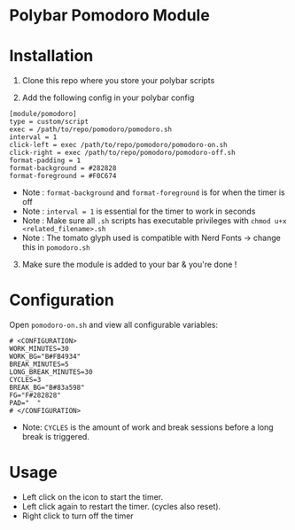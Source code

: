 # Polybar Pomodoro Module

# Installation

1. Clone this repo where you store your polybar scripts

2. Add the following config in your polybar config

```
[module/pomodoro]
type = custom/script
exec = /path/to/repo/pomodoro/pomodoro.sh
interval = 1
click-left = exec /path/to/repo/pomodoro/pomodoro-on.sh
click-right = exec /path/to/repo/pomodoro/pomodoro-off.sh
format-padding = 1
format-background = #282828
format-foreground = #F0C674
```
- Note : `format-background` and `format-foreground` is for when the timer is off
- Note : `interval = 1` is essential for the timer to work in seconds
- Note : Make sure all `.sh` scripts has executable privileges with `chmod u+x <related_filename>.sh`
- Note : The tomato glyph used is compatible with Nerd Fonts -> change this in `pomodoro.sh`

3. Make sure the module is added to your bar & you're done !

# Configuration

Open `pomodoro-on.sh` and view all configurable variables:

```
# <CONFIGURATION>
WORK_MINUTES=30
WORK_BG="B#FB4934"
BREAK_MINUTES=5
LONG_BREAK_MINUTES=30
CYCLES=3
BREAK_BG="B#83a598"
FG="F#282828"
PAD="  "
# </CONFIGURATION>
```
- Note: `CYCLES` is the amount of work and break sessions before a long break is triggered.

# Usage

- Left click on the icon to start the timer.
- Left click again to restart the timer. (cycles also reset).
- Right click to turn off the timer

